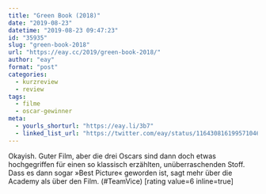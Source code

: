 ```yaml
---
title: "Green Book (2018)"
date: "2019-08-23"
datetime: "2019-08-23 09:47:23"
id: "35935"
slug: "green-book-2018"
url: "https://eay.cc/2019/green-book-2018/"
author: "eay"
format: "post"
categories:
  - kurzreview
  - review
tags:
  - filme
  - oscar-gewinner
meta:
  - yourls_shorturl: "https://eay.li/3b7"
  - linked_list_url: "https://twitter.com/eay/status/1164308161995710466"
---
```


Okayish. Guter Film, aber die drei Oscars sind dann doch etwas hochgegriffen für einen so klassisch erzählten, unüberraschenden Stoff. Dass es dann sogar »Best Picture« geworden ist, sagt mehr über die Academy als über den Film. (#TeamVice) \[rating value=6 inline=true\]
